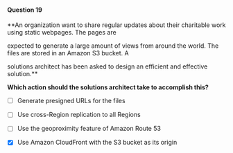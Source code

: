 #### Question  19


**An organization want to share regular updates about their charitable work using static webpages. The pages are

expected to generate a large amount of views from around the world. The files are stored in an Amazon S3 bucket. A

solutions architect has been asked to design an efficient and effective solution.**


**Which action should the solutions architect take to accomplish this?**


- [ ] Generate presigned URLs for the files


- [ ] Use cross-Region replication to all Regions


- [ ] Use the geoproximity feature of Amazon Route 53


- [x] Use Amazon CloudFront with the S3 bucket as its origin

